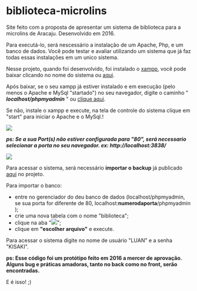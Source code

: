 # biblioteca-microlins
Site feito com a proposta de apresentar um sistema de biblioteca para a microlins de Aracaju. Desenvolvido em 2016. 


Para executá-lo, será nescessário a instalação de um Apache, Php, e um banco de dados.
Você pode testar e avaliar utilizando um sistema que já faz todas essas instalações em um unico sistema.

Nesse projeto, quando foi desenvolvido, foi instalado o <a href="https://www.apachefriends.org/download.html" target="blank">xampp</a>, você pode baixar clicando no nome do sistema ou <a href="https://www.apachefriends.org/download.html" target="blank">aqui</a>.

Após baixar, se o seu xampp já estiver instalado e em execução (pelo menos o Apache e MySql "startado") no seu navegador, digite o caminho " <strong><i>localhost/phpmyadmin</i></strong> " ou <a href="localhost/phpmyadmin" target="blank">clique aqui</a>.

  Se não, instale o xampp e execute, na tela de controle do sistema clique em "start" para iniciar o Apache e o MySql.!
  
  <img src="https://user-images.githubusercontent.com/95627229/172661466-c80fc745-9376-40bc-a276-410ba4a0356b.png">
  
  <strong><i>ps: Se a sua Port(s) não estiver configurada para "80", será necessario selecionar a porta no seu navegador. ex: http://localhost:3838/</i></strong>

<img src="https://user-images.githubusercontent.com/95627229/172663044-80cd6623-ed61-4f42-8c3f-e9da0b9484bf.png">

Para acessar o sistema, será  necessário <strong>importar o backup</strong> já publicado <a href="https://github.com/LKisaki/biblioteca-microlins/blob/main/backup_biblioteca.sql" target="blank">aqui</a> no projeto.

  Para importar o banco:
<ul>
  <li>entre no gerenciador do deu banco de dados (localhost/phpmyadmin, se sua porta for diferente de 80, localhost:<strong>numerodaporta</strong>/phpmyadmin );</li>
  <li>crie uma nova tabela com o nome "biblioteca";</li>
  <li>clique na aba "<img src="https://user-images.githubusercontent.com/95627229/172683637-ccc934ce-6447-4c1e-b8e2-b225e6743f4b.png">";</li>
  <li>clique em <strong>"escolher arquivo"</strong> e execute.</li>
 </ul>
 
 Para acessar o sistema digite no nome de usuário "LUAN" e a senha "KISAKI".
 
 <strong>ps: Esse código foi um protótipo feito em 2016 a mercer de aprovação. Alguns bug e práticas amadoras, tanto no back como no front, serão encontradas.</strong>

E é isso! ;)
